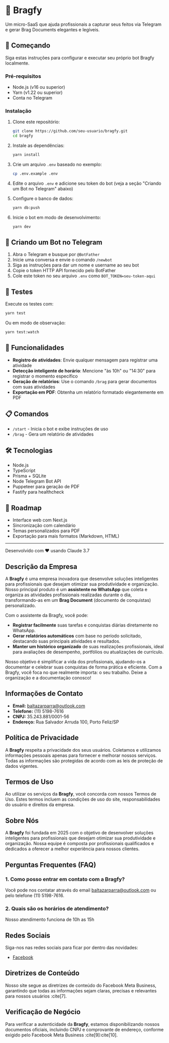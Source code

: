 # 🤖 Bragfy

Um micro-SaaS que ajuda profissionais a capturar seus feitos via Telegram e gerar Brag Documents elegantes e legíveis.

## 🚀 Começando

Siga estas instruções para configurar e executar seu próprio bot Bragfy localmente.

### Pré-requisitos

- Node.js (v16 ou superior)
- Yarn (v1.22 ou superior)
- Conta no Telegram

### Instalação

1. Clone este repositório:

   ```bash
   git clone https://github.com/seu-usuario/bragfy.git
   cd bragfy
   ```

2. Instale as dependências:

   ```bash
   yarn install
   ```

3. Crie um arquivo `.env` baseado no exemplo:

   ```bash
   cp .env.example .env
   ```

4. Edite o arquivo `.env` e adicione seu token do bot (veja a seção "Criando um Bot no Telegram" abaixo)

5. Configure o banco de dados:

   ```bash
   yarn db:push
   ```

6. Inicie o bot em modo de desenvolvimento:
   ```bash
   yarn dev
   ```

## 📱 Criando um Bot no Telegram

1. Abra o Telegram e busque por `@BotFather`
2. Inicie uma conversa e envie o comando `/newbot`
3. Siga as instruções para dar um nome e username ao seu bot
4. Copie o token HTTP API fornecido pelo BotFather
5. Cole este token no seu arquivo `.env` como `BOT_TOKEN=seu-token-aqui`

## 🧪 Testes

Execute os testes com:

```bash
yarn test
```

Ou em modo de observação:

```bash
yarn test:watch
```

## 🌟 Funcionalidades

- **Registro de atividades**: Envie qualquer mensagem para registrar uma atividade
- **Detecção inteligente de horário**: Mencione "às 10h" ou "14:30" para registrar o momento específico
- **Geração de relatórios**: Use o comando `/brag` para gerar documentos com suas atividades
- **Exportação em PDF**: Obtenha um relatório formatado elegantemente em PDF

## 📋 Comandos

- `/start` - Inicia o bot e exibe instruções de uso
- `/brag` - Gera um relatório de atividades

## 🛠️ Tecnologias

- Node.js
- TypeScript
- Prisma + SQLite
- Node Telegram Bot API
- Puppeteer para geração de PDF
- Fastify para healthcheck

## 📝 Roadmap

- Interface web com Next.js
- Sincronização com calendário
- Temas personalizados para PDF
- Exportação para mais formatos (Markdown, HTML)

---

Desenvolvido com ❤️ usando Claude 3.7

## Descrição da Empresa

A **Bragfy** é uma empresa inovadora que desenvolve soluções inteligentes para profissionais que desejam otimizar sua produtividade e organização. Nosso principal produto é um **assistente no WhatsApp** que coleta e organiza as atividades profissionais realizadas durante o dia, transformando-as em um **Brag Document** (documento de conquistas) personalizado.

Com o assistente da Bragfy, você pode:

- **Registrar facilmente** suas tarefas e conquistas diárias diretamente no WhatsApp.
- **Gerar relatórios automáticos** com base no período solicitado, destacando suas principais atividades e resultados.
- **Manter um histórico organizado** de suas realizações profissionais, ideal para avaliações de desempenho, portfólios ou atualizações de currículo.

Nosso objetivo é simplificar a vida dos profissionais, ajudando-os a documentar e celebrar suas conquistas de forma prática e eficiente. Com a Bragfy, você foca no que realmente importa: o seu trabalho. Deixe a organização e a documentação conosco!

## Informações de Contato

- **Email:** baltazarparra@outlook.com
- **Telefone:** (11) 5198-7616
- **CNPJ:** 35.243.881/0001-56
- **Endereço:** Rua Salvador Arruda 100, Porto Feliz/SP

## Política de Privacidade

A **Bragfy** respeita a privacidade dos seus usuários. Coletamos e utilizamos informações pessoais apenas para fornecer e melhorar nossos serviços. Todas as informações são protegidas de acordo com as leis de proteção de dados vigentes.

## Termos de Uso

Ao utilizar os serviços da **Bragfy**, você concorda com nossos Termos de Uso. Estes termos incluem as condições de uso do site, responsabilidades do usuário e direitos da empresa.

## Sobre Nós

A **Bragfy** foi fundada em 2025 com o objetivo de desenvolver soluções inteligentes para profissionais que desejam otimizar sua produtividade e organização. Nossa equipe é composta por profissionais qualificados e dedicados a oferecer a melhor experiência para nossos clientes.

## Perguntas Frequentes (FAQ)

### 1. Como posso entrar em contato com a Bragfy?

Você pode nos contatar através do email baltazarparra@outlook.com ou pelo telefone (11) 5198-7616.

### 2. Quais são os horários de atendimento?

Nosso atendimento funciona de 10h as 15h

## Redes Sociais

Siga-nos nas redes sociais para ficar por dentro das novidades:

- [Facebook](https://www.facebook.com/profile.php?id=61572239647243)

## Diretrizes de Conteúdo

Nosso site segue as diretrizes de conteúdo do Facebook Meta Business, garantindo que todas as informações sejam claras, precisas e relevantes para nossos usuários :cite[7].

## Verificação de Negócio

Para verificar a autenticidade da **Bragfy**, estamos disponibilizando nossos documentos oficiais, incluindo CNPJ e comprovante de endereço, conforme exigido pelo Facebook Meta Business :cite[9]:cite[10].
